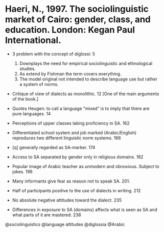 # Haeri, N., 1997. The sociolinguistic market of Cairo: gender, class, and education. London: Kegan Paul International. 

- 3 problem with the concept of diglossi: 5
    1. Downplays the need for empirical sociolinguistic and ethnological studies.
    2. As extend by Fishman the term covers everything.
    3. The model original not intended to describe language use but rather a system of norms.

- Critique of view of dialects as monolithic. 12 [One of the main arguments of the book.] 

- Quotes Heugen: to call a language "mixed" is to imply that there are pure languages. 14

- Perceptions of upper classes laking proficiency in SA. 162

- Differentiated school system and job marked (Arabic/English) reproduces two different linguistic norm systems. 166

- [q] generally regarded as SA-marker. 174

- Access to SA separated by gender only in religious domains. 182

- Popular image of Arabic teacher as unmodern and obnoxious. Subject to jokes. 196

- Many informants give fear as reason not to speak SA. 201.

- Half of participants positive to the use of dialects in writing. 212

- No absolute negative attitudes toward the dialect. 235

- Differences in exposure to SA (domains) affects what is seen as SA and what parts of it are mastered. 238
 
@sociolinguistics
@language attitudes
@diglossia
@Arabic

